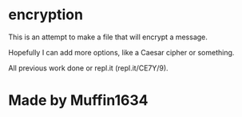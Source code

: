 # encryption
This is an attempt to make a file that will encrypt a message.

Hopefully I can add more options, like a Caesar cipher or something.

All previous work done or repl.it (repl.it/CE7Y/9).

# Made by Muffin1634
